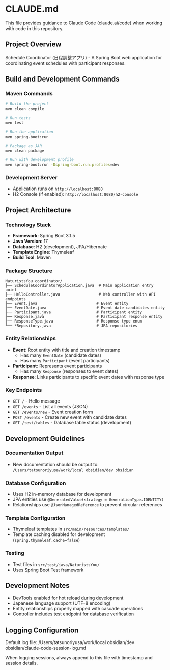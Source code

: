 # CLAUDE.md

This file provides guidance to Claude Code (claude.ai/code) when working with code in this repository.

## Project Overview

Schedule Coordinator (日程調整アプリ) - A Spring Boot web application for coordinating event schedules with participant responses.

## Build and Development Commands

### Maven Commands
```bash
# Build the project
mvn clean compile

# Run tests
mvn test

# Run the application
mvn spring-boot:run

# Package as JAR
mvn clean package

# Run with development profile
mvn spring-boot:run -Dspring-boot.run.profiles=dev
```

### Development Server
- Application runs on `http://localhost:8080`
- H2 Console (if enabled): `http://localhost:8080/h2-console`

## Project Architecture

### Technology Stack
- **Framework**: Spring Boot 3.1.5
- **Java Version**: 17
- **Database**: H2 (development), JPA/Hibernate
- **Template Engine**: Thymeleaf
- **Build Tool**: Maven

### Package Structure
```
NaturistsYou.coordinator/
├── ScheduleCoordinatorApplication.java  # Main application entry point
├── HelloController.java                 # Web controller with API endpoints
├── Event.java                          # Event entity
├── EventDate.java                      # Event date candidates entity
├── Participant.java                    # Participant entity
├── Response.java                       # Participant response entity
├── ResponseType.java                   # Response type enum
└── *Repository.java                    # JPA repositories
```

### Entity Relationships
- **Event**: Root entity with title and creation timestamp
  - Has many `EventDate` (candidate dates)
  - Has many `Participant` (event participants)
- **Participant**: Represents event participants
  - Has many `Response` (responses to event dates)
- **Response**: Links participants to specific event dates with response type

### Key Endpoints
- `GET /` - Hello message
- `GET /events` - List all events (JSON)
- `GET /events/new` - Event creation form
- `POST /events` - Create new event with candidate dates
- `GET /test/tables` - Database table status (development)

## Development Guidelines

### Documentation Output
- New documentation should be output to: `/Users/tatsunoriyusa/work/local obsidian/dev obsidian`

### Database Configuration
- Uses H2 in-memory database for development
- JPA entities use `@GeneratedValue(strategy = GenerationType.IDENTITY)`
- Relationships use `@JsonManagedReference` to prevent circular references

### Template Configuration
- Thymeleaf templates in `src/main/resources/templates/`
- Template caching disabled for development (`spring.thymeleaf.cache=false`)

### Testing
- Test files in `src/test/java/NaturistsYou/`
- Uses Spring Boot Test framework

## Development Notes

- DevTools enabled for hot reload during development
- Japanese language support (UTF-8 encoding)
- Entity relationships properly mapped with cascade operations
- Controller includes test endpoint for database verification

## Logging Configuration
Default log file: /Users/tatsunoriyusa/work/local obsidian/dev obsidian/claude-code-session-log.md

When logging sessions, always append to this file with timestamp and session details.